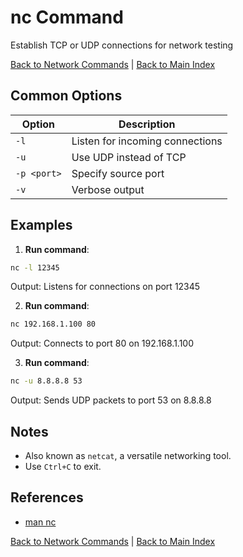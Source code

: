 # nc Command

Establish TCP or UDP connections for network testing

[Back to Network Commands](./index.md) | [Back to Main Index](../../README.md)

## Common Options

| Option | Description |
|--------|-------------|
| `-l` | Listen for incoming connections |
| `-u` | Use UDP instead of TCP |
| `-p <port>` | Specify source port |
| `-v` | Verbose output |

## Examples
1. **Run command**:
```bash
nc -l 12345
```
Output: Listens for connections on port 12345

2. **Run command**:
```bash
nc 192.168.1.100 80
```
Output: Connects to port 80 on 192.168.1.100

3. **Run command**:
```bash
nc -u 8.8.8.8 53
```
Output: Sends UDP packets to port 53 on 8.8.8.8


## Notes
- Also known as `netcat`, a versatile networking tool.
- Use `Ctrl+C` to exit.

## References
- [man nc](https://man7.org/linux/man-pages/man1/nc.1.html)

[Back to Network Commands](../index.md) | [Back to Main Index](../../README.md)